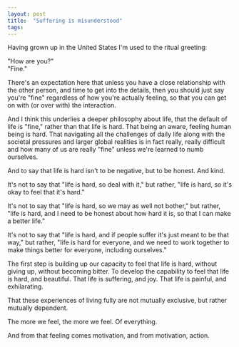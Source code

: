 ```yaml
---
layout: post
title:  "Suffering is misunderstood"
tags: 
---
```


Having grown up in the United States I'm used to the ritual greeting:

"How are you?"  
"Fine."

There's an expectation here that unless you have a close relationship with the other person, and time to get into the details, then you should just say you're "fine" regardless of how you're actually feeling, so that you can get on with (or over with) the interaction.

And I think this underlies a deeper philosophy about life, that the default of life is "fine," rather than that life is hard. That being an aware, feeling human being is hard. That navigating all the challenges of daily life along with the societal pressures and larger global realities is in fact really, really difficult and how many of us are really "fine" unless we're learned to numb ourselves.

And to say that life is hard isn't to be negative, but to be honest. And kind.

It's not to say that "life is hard, so deal with it," but rather, "life is hard, so it's okay to feel that it's hard."

It's not to say that "life is hard, so we may as well not bother," but rather, "life is hard, and I need to be honest about how hard it is, so that I can make a better life."

It's not to say that "life is hard, and if people suffer it's just meant to be that way," but rather, "life is hard for everyone, and we need to work together to make things better for everyone, including ourselves."

The first step is building up our capacity to feel that life is hard, without giving up, without becoming bitter. To develop the capability to feel that life is hard, and beautiful. That life is suffering, and joy. That life is painful, and exhilarating.

That these experiences of living fully are not mutually exclusive, but rather mutually dependent.

The more we feel, the more we feel. Of everything.

And from that feeling comes motivation, and from motivation, action.